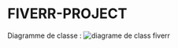 # FIVERR-PROJECT

Diagramme de classe :
![diagrame de class fiverr](https://github.com/Bourhazi/FIVERR-PROJECT/assets/83796717/b1aa56c6-61d8-41a0-9233-a2c251fcc4f9)

